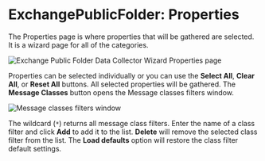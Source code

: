 # ExchangePublicFolder: Properties

The Properties page is where properties that will be gathered are selected. It is a wizard page for all of the categories.

![Exchange Public Folder Data Collector Wizard Properties page](/img/product_docs/activitymonitor/activitymonitor/install/agent/properties.png)

Properties can be selected individually or you can use the __Select All__, __Clear All__, or __Reset All__ buttons. All selected properties will be gathered. The __Message Classes__ button opens the Message classes filters window.

![Message classes filters window](/img/product_docs/accessanalyzer/accessanalyzer/enterpriseauditor/admin/datacollector/exchangepublicfolder/messageclassesfilterswindow.png)

The wildcard (```*```) returns all message class filters. Enter the name of a class filter and click __Add__ to add it to the list. __Delete__ will remove the selected class filter from the list. The __Load defaults__ option will restore the class filter default settings.
